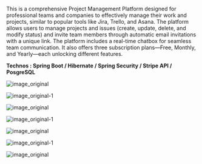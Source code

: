 This is a comprehensive Project Management Platform designed for professional teams and companies to effectively manage their work and projects, similar to popular tools like Jira, Trello, and Asana. 
The platform allows users to manage projects and issues (create, update, delete, and modify status) and invite team members through automatic email invitations with a unique link.
The platform includes a real-time chatbox for seamless team communication. 
It also offers three subscription plans—Free, Monthly, and Yearly—each unlocking different features.

**Technos :  Spring Boot / Hibernate / Spring Security / Stripe API / PosgreSQL**


![image_original](https://github.com/user-attachments/assets/4620d67f-93ba-49cd-9673-7a7ef308da80)


![image_original-1](https://github.com/user-attachments/assets/da7c731d-d44e-41bf-bec6-f3b954b15bda)


![image_original](https://github.com/user-attachments/assets/919bec24-6bc0-48c4-a3f6-6a4d3bfefe6f)


![image_original-1](https://github.com/user-attachments/assets/8e90a690-f265-4a63-8fed-cdad3324c44d)


![image_original](https://github.com/user-attachments/assets/ed3c88c1-839d-4763-aa6b-ad37332df5a8)


![image_original-1](https://github.com/user-attachments/assets/b3f5217b-19c0-4407-91dd-5e68823d484d)


![image_original](https://github.com/user-attachments/assets/45849664-773e-4b10-bc7c-3b3a06b3f322)

